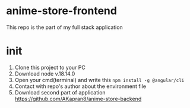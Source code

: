 # anime-store-frontend
This repo is the part of my full stack application

# init
1. Clone this project to your PC
2. Download node v.18.14.0
3. Open your cmd(terminal) and write this `npm install -g @angular/cli`
4. Contact with repo's author about the environment file
5. Download second part of application https://github.com/AKapran8/anime-store-backend
